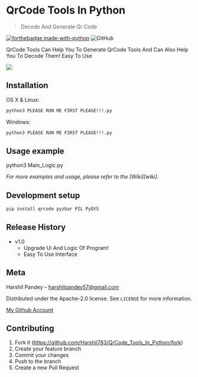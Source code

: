 # QrCode Tools In Python
> Decode And Generate Qr Code

[![forthebadge made-with-python](http://ForTheBadge.com/images/badges/made-with-python.svg)](https://www.python.org/)
![GitHub](https://img.shields.io/github/license/Harshil783/QrCode_Tools_In_Python?style=for-the-badge)

QrCode Tools Can Help You To Generate QrCode Tools And Can Also Help You To Decode Them!
Easy To Use

![](https://github.com/Harshil783/QrCode_Tools_In_Python/blob/master/Screenshot%20(3).png)

## Installation

OS X & Linux:

```sh
python3 PLEASE RUN ME FIRST PLEASE!!!.py
```

Windows:

```sh
python3 PLEASE RUN ME FIRST PLEASE!!!.py
```

## Usage example
python3 Main_Logic.py

_For more examples and usage, please refer to the [Wiki][wiki]._

## Development setup
```sh
pip install qrcode pyzbar PIL PyQt5
```

## Release History

* v1.0
  * Upgrade Ui And Logic Of Program!
  * Easy To Use Interface

## Meta

Harshil Pandey –  harshilpandey57@gmail.com

Distributed under the Apache-2.0 license. See ``LICENSE`` for more information.

[My Github Account](https://github.com/Harshil783/)

## Contributing

1. Fork it (<https://github.com/Harshil783/QrCode_Tools_In_Python/fork>)
2. Create your feature branch
3. Commit your changes
4. Push to the branch
5. Create a new Pull Request
